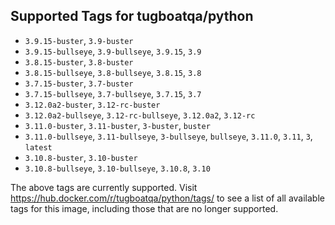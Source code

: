 ## Supported Tags for tugboatqa/python

* `3.9.15-buster`, `3.9-buster`
* `3.9.15-bullseye`, `3.9-bullseye`, `3.9.15`, `3.9`
* `3.8.15-buster`, `3.8-buster`
* `3.8.15-bullseye`, `3.8-bullseye`, `3.8.15`, `3.8`
* `3.7.15-buster`, `3.7-buster`
* `3.7.15-bullseye`, `3.7-bullseye`, `3.7.15`, `3.7`
* `3.12.0a2-buster`, `3.12-rc-buster`
* `3.12.0a2-bullseye`, `3.12-rc-bullseye`, `3.12.0a2`, `3.12-rc`
* `3.11.0-buster`, `3.11-buster`, `3-buster`, `buster`
* `3.11.0-bullseye`, `3.11-bullseye`, `3-bullseye`, `bullseye`, `3.11.0`, `3.11`, `3`, `latest`
* `3.10.8-buster`, `3.10-buster`
* `3.10.8-bullseye`, `3.10-bullseye`, `3.10.8`, `3.10`

The above tags are currently supported. Visit https://hub.docker.com/r/tugboatqa/python/tags/ to see a list of all available tags for this image, including those that are no longer supported.
